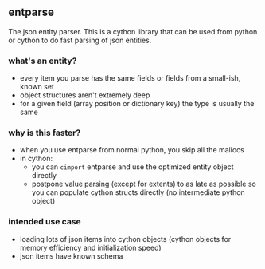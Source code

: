 ## entparse

The json entity parser. This is a cython library that can be used from python or cython to do fast parsing of json entities.

### what's an entity?

* every item you parse has the same fields or fields from a small-ish, known set
* object structures aren't extremely deep
* for a given field (array position or dictionary key) the type is usually the same

### why is this faster?

* when you use entparse from normal python, you skip all the mallocs
* in cython:
    * you can `cimport` entparse and use the optimized entity object directly
    * postpone value parsing (except for extents) to as late as possible so you can populate cython structs directly (no intermediate python object)

### intended use case

* loading lots of json items into cython objects (cython objects for memory efficiency and initialization speed)
* json items have known schema

